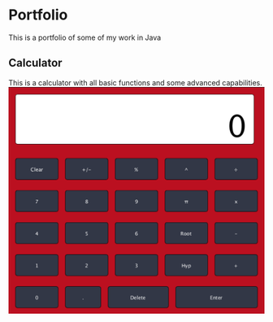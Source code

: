 

# Portfolio
This is a portfolio of some of my work in Java


## Calculator
This is a calculator with all basic functions and some advanced capabilities.
![Calculator](https://github.com/Cosmaniac/Portfolio_2017-2018/blob/master/Screen%20Shot%202018-04-16%20at%209.01.56%20AM.png)
